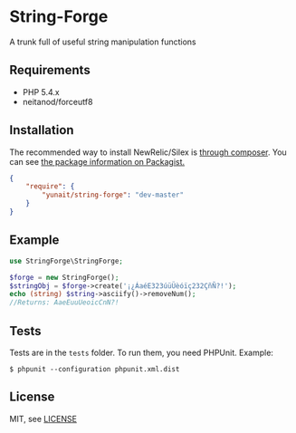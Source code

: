 String-Forge 
==============================

A trunk full of useful string manipulation functions

Requirements
------------

* PHP 5.4.x
* neitanod/forceutf8

Installation
------------

The recommended way to install NewRelic/Silex is [through composer](http://getcomposer.org).
You can see [the package information on Packagist.](https://packagist.org/packages/mcuadros/silex-newrelic)

```JSON
{
    "require": {
        "yunait/string-forge": "dev-master"
    }
}
```

Example
------------

```php
use StringForge\StringForge;

$forge = new StringForge();
$stringObj = $forge->create('¡¿ÁaéE323úüÜèóïç232ÇñÑ?!');
echo (string) $string->asciify()->removeNum();
//Returns: AaeEuuUeoicCnN?!
```

Tests
-----

Tests are in the `tests` folder.
To run them, you need PHPUnit.
Example:

    $ phpunit --configuration phpunit.xml.dist


License
-------

MIT, see [LICENSE](LICENSE)
